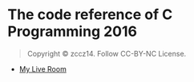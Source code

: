 # The code reference of C Programming 2016

> Copyright &copy; zccz14. Follow CC-BY-NC License.

+ [My Live Room](http://live.bilibili.com/1701830)
